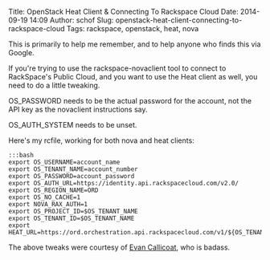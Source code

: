Title: OpenStack Heat Client & Connecting To Rackspace Cloud
Date: 2014-09-19 14:09
Author: schof
Slug: openstack-heat-client-connecting-to-rackspace-cloud
Tags: rackspace, openstack, heat, nova

This is primarily to help me remember, and to help anyone who finds this
via Google.

If you're trying to use the rackspace-novaclient tool to connect to
RackSpace's Public Cloud, and you want to use the Heat client as well,
you need to do a little tweaking.

OS\_PASSWORD needs to be the actual password for the account, not the
API key as the novaclient instructions say.

OS\_AUTH\_SYSTEM needs to be unset.

Here's my rcfile, working for both nova and heat clients:  

    :::bash
    export OS_USERNAME=account_name
    export OS_TENANT_NAME=account_number
    export OS_PASSWORD=account_password
    export OS_AUTH_URL=https://identity.api.rackspacecloud.com/v2.0/
    export OS_REGION_NAME=ORD
    export OS_NO_CACHE=1
    export NOVA_RAX_AUTH=1
    export OS_PROJECT_ID=$OS_TENANT_NAME
    export OS_TENANT_ID=$OS_TENANT_NAME
    export HEAT_URL=https://ord.orchestration.api.rackspacecloud.com/v1/${OS_TENANT_ID}

The above tweaks were courtesy of [Evan
Callicoat](https://twitter.com/Thediopter), who is badass.
